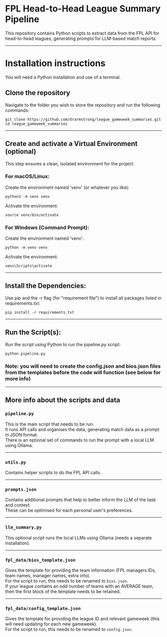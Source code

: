 # FPL Head-to-Head League Summary Pipeline

This repository contains Python scripts to extract data from the FPL API for head-to-head leagues, generating prompts for LLM-based match reports.

---

# Installation instructions

You will need a Python installation and use of a terminal.

## Clone the repository

Navigate to the folder you wish to store the repository and run the following commands:

```
git clone https://github.com/drarmstrong/league_gameweek_summaries.git
cd league_gameweek_summaries
```

---

## Create and activate a Virtual Environment (optional)

This step ensures a clean, isolated environment for the project.

### For macOS/Linux:

Create the environment named 'venv' (or whatever you like):

```
python3 -m venv venv
```

Activate the environment:

```
source venv/bin/activate
```

### For Windows (Command Prompt):

Create the environment named 'venv':

```
python -m venv venv
```

Activate the environment:

```
venv\Scripts\activate
```

---

## Install the Dependencies:

Use pip and the -r flag (for "requirement file") to install all packages listed in requirements.txt:

```
pip install -r requirements.txt
```

---

## Run the Script(s):

Run the script using Python to run the pipeline.py script:

```
python pipeline.py
```

### Note: you will need to create the config.json and bios.json files from the templates before the code will function (see below for more info)

---

## More info about the scripts and data

### `pipeline.py`

This is the main script that needs to be run.  
It runs API calls and organises the data, generating match data as a prompt in JSON format.  
There is an optional set of commands to run the prompt with a local LLM using Ollama.

---

### `utils.py`

Contains helper scripts to do the FPL API calls.

---

### `prompts.json`

Contains additional prompts that help to better inform the LLM of the task and context.  
These can be optimised for each personal user's preferences.

---

### `llm_summary.py`

This optional script runs the local LLMs using Ollama (needs a separate installation).

---

### `fpl_data/bios_template.json`

Gives the template for providing the team information (FPL managers IDs, team names, manager names, extra info).  
For the script to run, this needs to be renamed to `bios.json`.  
If your league contains an odd number of teams with an AVERAGE team, then the first block of the template needs to be retained.

---

### `fpl_data/config_template.json`

Gives the template for providing the league ID and relevant gameweek (this will need updating for each new gameweek).  
For the script to run, this needs to be renamed to `config.json`.
